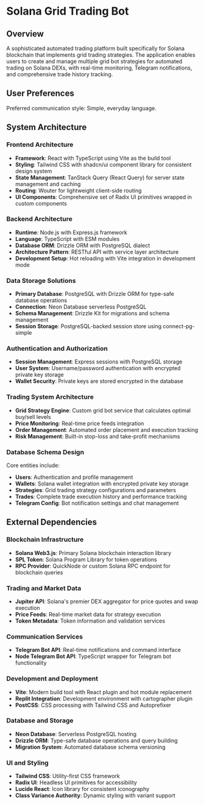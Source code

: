 # Solana Grid Trading Bot

## Overview
A sophisticated automated trading platform built specifically for Solana blockchain that implements grid trading strategies. The application enables users to create and manage multiple grid bot strategies for automated trading on Solana DEXs, with real-time monitoring, Telegram notifications, and comprehensive trade history tracking.

## User Preferences
Preferred communication style: Simple, everyday language.

## System Architecture

### Frontend Architecture
- **Framework**: React with TypeScript using Vite as the build tool
- **Styling**: Tailwind CSS with shadcn/ui component library for consistent design system
- **State Management**: TanStack Query (React Query) for server state management and caching
- **Routing**: Wouter for lightweight client-side routing
- **UI Components**: Comprehensive set of Radix UI primitives wrapped in custom components

### Backend Architecture
- **Runtime**: Node.js with Express.js framework
- **Language**: TypeScript with ESM modules
- **Database ORM**: Drizzle ORM with PostgreSQL dialect
- **Architecture Pattern**: RESTful API with service layer architecture
- **Development Setup**: Hot reloading with Vite integration in development mode

### Data Storage Solutions
- **Primary Database**: PostgreSQL with Drizzle ORM for type-safe database operations
- **Connection**: Neon Database serverless PostgreSQL
- **Schema Management**: Drizzle Kit for migrations and schema management
- **Session Storage**: PostgreSQL-backed session store using connect-pg-simple

### Authentication and Authorization
- **Session Management**: Express sessions with PostgreSQL storage
- **User System**: Username/password authentication with encrypted private key storage
- **Wallet Security**: Private keys are stored encrypted in the database

### Trading System Architecture
- **Grid Strategy Engine**: Custom grid bot service that calculates optimal buy/sell levels
- **Price Monitoring**: Real-time price feeds integration
- **Order Management**: Automated order placement and execution tracking
- **Risk Management**: Built-in stop-loss and take-profit mechanisms

### Database Schema Design
Core entities include:
- **Users**: Authentication and profile management
- **Wallets**: Solana wallet integration with encrypted private key storage
- **Strategies**: Grid trading strategy configurations and parameters
- **Trades**: Complete trade execution history and performance tracking
- **Telegram Config**: Bot notification settings and chat management

## External Dependencies

### Blockchain Infrastructure
- **Solana Web3.js**: Primary Solana blockchain interaction library
- **SPL Token**: Solana Program Library for token operations
- **RPC Provider**: QuickNode or custom Solana RPC endpoint for blockchain queries

### Trading and Market Data
- **Jupiter API**: Solana's premier DEX aggregator for price quotes and swap execution
- **Price Feeds**: Real-time market data for strategy execution
- **Token Metadata**: Token information and validation services

### Communication Services
- **Telegram Bot API**: Real-time notifications and command interface
- **Node Telegram Bot API**: TypeScript wrapper for Telegram bot functionality

### Development and Deployment
- **Vite**: Modern build tool with React plugin and hot module replacement
- **Replit Integration**: Development environment with cartographer plugin
- **PostCSS**: CSS processing with Tailwind CSS and Autoprefixer

### Database and Storage
- **Neon Database**: Serverless PostgreSQL hosting
- **Drizzle ORM**: Type-safe database operations and query building
- **Migration System**: Automated database schema versioning

### UI and Styling
- **Tailwind CSS**: Utility-first CSS framework
- **Radix UI**: Headless UI primitives for accessibility
- **Lucide React**: Icon library for consistent iconography
- **Class Variance Authority**: Dynamic styling with variant support